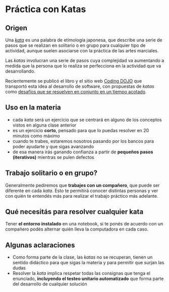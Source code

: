 # Práctica con Katas

## Origen

Una [_kata_](https://es.wikipedia.org/wiki/Kata) es una palabra de etimología japonesa, que describe una serie de pasos que se realizan en solitario o en grupo para cualquier tipo de actividad, aunque suelen asociarse con la práctica de las artes marciales.

Las _katas_ involucran una serie de pasos cuya complejidad va aumentando a medida que la persona que lo realiza se perfecciona en la actividad que va desarrollando.

Recientemente se publicó el libro y el sitio web [Coding DOJO](http://codingdojo.org/) que transportó esta idea al desarrollo de software, con propuestas de _katas_ como [desafíos que se resuelven en conjunto en un tiempo acotado](http://codingdojo.org/WhatIsCodingDojo/).

## Uso en la materia

- cada _kata_ será un ejercicio que se centrará en alguno de los conceptos vistos en alguna clase anterior
- es un ejercicio **corto**, pensado para que lo puedas resolver en 20 minutos como máximo
- cuando te trabes, estaremos nosotros pasando por los bancos para poder ayudarte y que sigas avanzando
- de esa manera irás ganando confianza a partir de **pequeños pasos (iterativos)** mientras se pulen defectos

## Trabajo solitario o en grupo?

Generalmente pediremos que **trabajes con un compañero**, que puede ser diferente en cada _kata_. Esto te permitirá conocer distintas personas y ver con quién te entendés más para realizar el trabajo práctico más adelante.

## Qué necesitás para resolver cualquier kata

Tener **el entorno instalado** en una notebook, si te ponés de acuerdo con un compañero podés alternar quién lleva la computadora en cada caso.

## Algunas aclaraciones

- Como forma parte de la clase, las _katas_ no se recuperan, tienen un sentido didáctico para que sigas la materia y para permitir que surjan las dudas
- Resolver la _kata_ implica respetar todas las consignas que tenga el enunciado, **incluyendo el testeo unitario automatizado** que forma parte del desarrollo de cualquier solución


